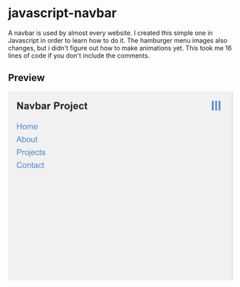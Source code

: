 # javascript-navbar
A navbar is used by almost every website. I created this simple one in Javascript in order to learn how to do it.
The hamburger menu images also changes, but i didn't figure out how to make animations yet.
This took me 16 lines of code if you don't include the comments.

## Preview
![project picture](Navbar.png)
